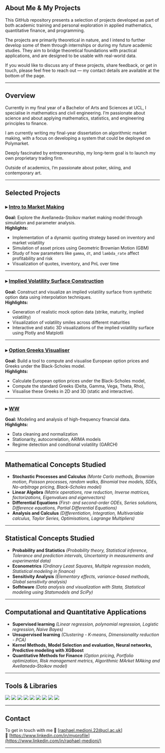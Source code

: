 ## About Me & My Projects

This GitHub repository presents a selection of projects developed as part of both academic training and personal exploration in applied mathematics, quantitative finance, and programming.

The projects are primarily theoretical in nature, and I intend to further develop some of them through internships or during my future academic studies. They aim to bridge theoretical foundations with practical applications, and are designed to be usable with real-world data.

If you would like to discuss any of these projects, share feedback, or get in touch, please feel free to reach out — my contact details are available at the bottom of the page.

---

## Overview

Currently in my final year of a Bachelor of Arts and Sciences at UCL, I specialise in mathematics and civil engineering. I’m passionate about science and about applying mathematics, statistics, and engineering principles to finance.

I am currently writing my final-year dissertation on algorithmic market making, with a focus on developing a system that could be deployed on Polymarket.

Deeply fascinated by entrepreneurship, my long-term goal is to launch my own proprietary trading firm.

Outside of academics, I’m passionate about poker, skiing, and contemporary art.

---

## Selected Projects

### ▸ [Intro to Market Making](https://github.com/RaphaelUCL/all/blob/main/Intro_to_market_making.ipynb)  
**Goal:** Explore the Avellaneda-Stoikov market making model through simulation and parameter analysis.  
**Highlights:**
- Implementation of a dynamic quoting strategy based on inventory and market volatility  
- Simulation of asset prices using Geometric Brownian Motion (GBM)  
- Study of how parameters like `gamma`, `dt`, and `lambda_rate` affect profitability and risk  
- Visualization of quotes, inventory, and PnL over time


---

### ▸ [Implied Volatility Surface Construction](https://github.com/RaphaelUCL/all/blob/main/implied_vol_surface_analysis.ipynb)  
**Goal:** Construct and visualize an implied volatility surface from synthetic option data using interpolation techniques.  
**Highlights:**
- Generation of realistic mock option data (strike, maturity, implied volatility)  
- Visualization of volatility smiles across different maturities  
- Interactive and static 3D visualizations of the implied volatility surface using Plotly and Matplotli

---

### ▸ [Option Greeks Visualiser](https://github.com/RaphaelUCL/all/blob/main/Option_Greeks_Visualiser_.ipynb)  
**Goal:** Build a tool to compute and visualise European option prices and Greeks under the Black-Scholes model.  
**Highlights:**
* Calculate European option prices under the Black-Scholes model,
* Compute the standard Greeks (Delta, Gamma, Vega, Theta, Rho),
* Visualise these Greeks in 2D and 3D (static and interactive).

---

### ▸ [WW](https://github.com/myprofile/time-series-analysis)  
**Goal:** Modeling and analysis of high-frequency financial data.  
**Highlights:**
- Data cleaning and normalization  
- Stationarity, autocorrelation, ARIMA models  
- Regime detection and conditional volatility (GARCH)

---

## Mathematical Concepts Studied
* **Stochastic Processes and Calculus** *(Monte Carlo methods, Brownian motion, Poisson processes, random walks, Binomial tree models, SDEs, No-arbitrage pricing, Black–Scholes model)*
* **Linear Algebra** *(Matrix operations, row reduction, Inverse matrices, factorizations, Eigenvalues and eigenvectors)*
* **Differential Equations** *(First- and second-order ODEs, Series solutions, Difference equations, Partial Differential Equations)*
* **Analysis and Calculus** *(Differentiation, Integration, Multivariable calculus, Taylor Series, Optimisations, Lagrange Multipliers)*


---
## Statistical Concepts Studied
* **Probability and Statistics** *(Probability theory, Statistical inference, Tolerance and prediction intervals, Uncertainty in measurements and experimental data)*
* **Econometrics** *(Ordinary Least Squares, Multiple regression models, Statistical modeling in finance)*
* **Sensitivity Analysis** *(Elementary effects, variance-based methods, Global sensitivity analysis)*
* **Sofhtware** *(Data analysis and visualization with Stata, Statistical modeling using Statsmodels and SciPy)*
---

## Computational and Quantitative Applications
* **Supervised learning** *(Linear regression, polynomial regression, Logistic regression, Naive Bayes)*
* **Unsupervised learning** *(Clustering - K-means, Dimensionality reduction - PCA)*
* **Kernel Methods, Model Selection and evaluation, Neural networks, Predictive modeling with XGBoost**
* **Quantitative Methods for Finance** *(Option pricing, Portfolio optimization, Risk management metrics, Algorithmic MArket MAking and Avellaneda–Stoikov model)*

---

## Tools & Libraries

<p align="left">
  <img src="https://img.shields.io/badge/-Python-3776AB?logo=python&logoColor=white&style=flat-square" />
  <img src="https://img.shields.io/badge/-NumPy-013243?logo=numpy&logoColor=white&style=flat-square" />
  <img src="https://img.shields.io/badge/-Pandas-150458?logo=pandas&logoColor=white&style=flat-square" />
  <img src="https://img.shields.io/badge/-Matplotlib-11557C?logo=matplotlib&logoColor=white&style=flat-square" />
  <img src="https://img.shields.io/badge/-Scikit--Learn-F7931E?logo=scikit-learn&logoColor=white&style=flat-square" />
  <img src="https://img.shields.io/badge/-Jupyter-F37626?logo=jupyter&logoColor=white&style=flat-square" />
  <img src="https://img.shields.io/badge/-LaTeX-008080?logo=latex&logoColor=white&style=flat-square" />
  <img src="https://img.shields.io/badge/MySQL-4479A1?logo=mysql&logoColor=fff)" />
  <img src="https://img.shields.io/badge/Kali%20Linux-557C94?logo=kalilinux&logoColor=fff)" />

  
</p>

---

## Contact

To get in touch with me 
📧 [raphael.medioni.22@ucl.ac.uk]  
🔗 [https://www.linkedin.com/in/myprofile](https://www.linkedin.com/in/raphael-medioni/)

---
